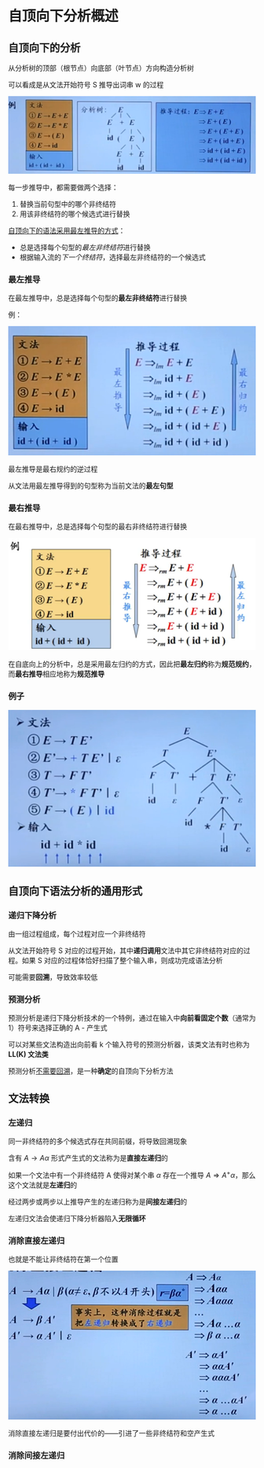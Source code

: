 # 自顶向下分析概述

## 自顶向下的分析

从分析树的顶部（根节点）向底部（叶节点）方向构造分析树

可以看成是从文法开始符号 S 推导出词串 w 的过程

![image-20210611163414006](doc/image-20210611163414006.png)

每一步推导中，都需要做两个选择：

1. 替换当前句型中的哪个非终结符
2. 用该非终结符的哪个候选式进行替换

<u>自顶向下的语法采用最左推导的方式</u>：

- 总是选择每个句型的*最左非终结符*进行替换
- 根据输入流的*下一个终结符*，选择最左非终结符的一个候选式

### 最左推导

在最左推导中，总是选择每个句型的**最左非终结符**进行替换

例：

![image-20210611163808485](doc/image-20210611163808485.png)

最左推导是最右规约的逆过程

从文法用最左推导得到的句型称为当前文法的**最左句型**

### 最右推导

在最右推导中，总是选择每个句型的最右非终结符进行替换

![image-20210611164033543](doc/image-20210611164033543.png)

在自底向上的分析中，总是采用最左归约的方式，因此把**最左归约**称为**规范规约**，而**最右推导**相应地称为**规范推导**

### 例子

![image-20210611165728375](doc/image-20210611165728375.png)

## 自顶向下语法分析的通用形式

### 递归下降分析

由一组过程组成，每个过程对应一个非终结符

从文法开始符号 S 对应的过程开始，其中**递归调用**文法中其它非终结符对应的过程。如果 S 对应的过程体恰好扫描了整个输入串，则成功完成语法分析

可能需要**回溯**，导致效率较低

### 预测分析

预测分析是递归下降分析技术的一个特例，通过在输入中**向前看固定个数**（通常为 1）符号来选择正确的 A - 产生式

可以对某些文法构造出向前看 k 个输入符号的预测分析器，该类文法有时也称为 **LL(K) 文法类**

预测分析<u>不需要回溯</u>，是一种**确定**的自顶向下分析方法

## 文法转换

### 左递归

同一非终结符的多个候选式存在共同前缀，将导致回溯现象

含有 $A\rightarrow A\alpha$ 形式产生式的文法称为是**直接左递归**的

如果一个文法中有一个非终结符 A 使得对某个串 $\alpha$ 存在一个推导 $A\Rightarrow A^+\alpha$，那么这个文法就是**左递归**的

经过两步或两步以上推导产生的左递归称为是**间接左递归**的

左递归文法会使递归下降分析器陷入**无限循环**

### 消除直接左递归

也就是不能让非终结符在第一个位置

![image-20210611192054529](doc/image-20210611192054529.png)

消除直接左递归是要付出代价的——引进了一些非终结符和空产生式

### 消除间接左递归

